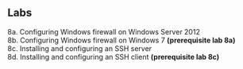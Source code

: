 ## Labs

8a. Configuring Windows firewall on Windows Server 2012  
8b. Configuring Windows firewall on Windows 7 **(prerequisite lab 8a)**  
8c. Installing and configuring an SSH server  
8d. Installing and configuring an SSH client **(prerequisite lab 8c)**  
